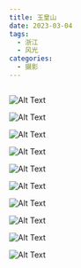 ```yaml
---
title: 玉皇山
date: 2023-03-04
tags:
  - 浙江
  - 风光
categories:
  - 摄影
---
```


<img src="https://blog-1321452376.cos.ap-shanghai.myqcloud.com/%E6%91%84%E5%BD%B1%2F%E7%8E%89%E7%9A%87%E5%B1%B1%2Fhaou-7026.jpg" alt="">

<!-- more -->

![Alt Text](https://blog-1321452376.cos.ap-shanghai.myqcloud.com/%E6%91%84%E5%BD%B1%2F%E7%8E%89%E7%9A%87%E5%B1%B1%2Fhaou-6978.jpg)

![Alt Text](https://blog-1321452376.cos.ap-shanghai.myqcloud.com/%E6%91%84%E5%BD%B1%2F%E7%8E%89%E7%9A%87%E5%B1%B1%2Fhaou-6981.jpg)

![Alt Text](https://blog-1321452376.cos.ap-shanghai.myqcloud.com/%E6%91%84%E5%BD%B1%2F%E7%8E%89%E7%9A%87%E5%B1%B1%2Fhaou-7001.jpg)

![Alt Text](https://blog-1321452376.cos.ap-shanghai.myqcloud.com/%E6%91%84%E5%BD%B1%2F%E7%8E%89%E7%9A%87%E5%B1%B1%2Fhaou-7009.jpg)

![Alt Text](https://blog-1321452376.cos.ap-shanghai.myqcloud.com/%E6%91%84%E5%BD%B1%2F%E7%8E%89%E7%9A%87%E5%B1%B1%2Fhaou-7013.jpg)

![Alt Text](https://blog-1321452376.cos.ap-shanghai.myqcloud.com/%E6%91%84%E5%BD%B1%2F%E7%8E%89%E7%9A%87%E5%B1%B1%2Fhaou-7016.jpg)

![Alt Text](https://blog-1321452376.cos.ap-shanghai.myqcloud.com/%E6%91%84%E5%BD%B1%2F%E7%8E%89%E7%9A%87%E5%B1%B1%2Fhaou-7035.jpg)

![Alt Text](https://blog-1321452376.cos.ap-shanghai.myqcloud.com/%E6%91%84%E5%BD%B1%2F%E7%8E%89%E7%9A%87%E5%B1%B1%2Fhaou-7047.jpg)

![Alt Text](https://blog-1321452376.cos.ap-shanghai.myqcloud.com/%E6%91%84%E5%BD%B1%2F%E7%8E%89%E7%9A%87%E5%B1%B1%2Fhaou-7048.jpg)

![Alt Text](https://blog-1321452376.cos.ap-shanghai.myqcloud.com/%E6%91%84%E5%BD%B1%2F%E7%8E%89%E7%9A%87%E5%B1%B1%2Fhaou-7053.jpg)
